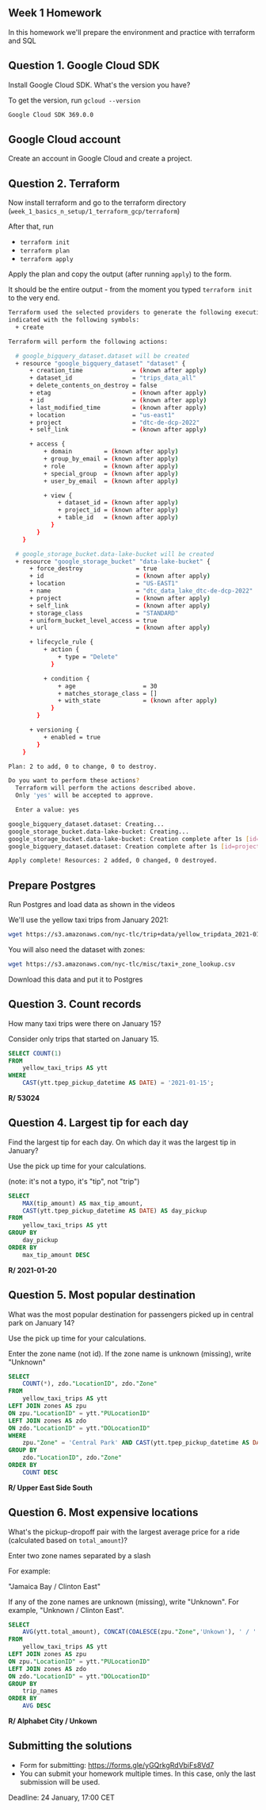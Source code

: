 ## Week 1 Homework

In this homework we'll prepare the environment 
and practice with terraform and SQL

## Question 1. Google Cloud SDK

Install Google Cloud SDK. What's the version you have? 

To get the version, run `gcloud --version`

```bash
Google Cloud SDK 369.0.0
```

## Google Cloud account 

Create an account in Google Cloud and create a project.


## Question 2. Terraform 

Now install terraform and go to the terraform directory (`week_1_basics_n_setup/1_terraform_gcp/terraform`)

After that, run

* `terraform init`
* `terraform plan`
* `terraform apply` 

Apply the plan and copy the output (after running `apply`) to the form.

It should be the entire output - from the moment you typed `terraform init` to the very end.

```bash
Terraform used the selected providers to generate the following execution plan. Resource actions are
indicated with the following symbols:
  + create

Terraform will perform the following actions:

  # google_bigquery_dataset.dataset will be created
  + resource "google_bigquery_dataset" "dataset" {
      + creation_time              = (known after apply)
      + dataset_id                 = "trips_data_all"
      + delete_contents_on_destroy = false
      + etag                       = (known after apply)
      + id                         = (known after apply)
      + last_modified_time         = (known after apply)
      + location                   = "us-east1"
      + project                    = "dtc-de-dcp-2022"
      + self_link                  = (known after apply)

      + access {
          + domain         = (known after apply)
          + group_by_email = (known after apply)
          + role           = (known after apply)
          + special_group  = (known after apply)
          + user_by_email  = (known after apply)

          + view {
              + dataset_id = (known after apply)
              + project_id = (known after apply)
              + table_id   = (known after apply)
            }
        }
    }

  # google_storage_bucket.data-lake-bucket will be created
  + resource "google_storage_bucket" "data-lake-bucket" {
      + force_destroy               = true
      + id                          = (known after apply)
      + location                    = "US-EAST1"
      + name                        = "dtc_data_lake_dtc-de-dcp-2022"
      + project                     = (known after apply)
      + self_link                   = (known after apply)
      + storage_class               = "STANDARD"
      + uniform_bucket_level_access = true
      + url                         = (known after apply)

      + lifecycle_rule {
          + action {
              + type = "Delete"
            }

          + condition {
              + age                   = 30
              + matches_storage_class = []
              + with_state            = (known after apply)
            }
        }

      + versioning {
          + enabled = true
        }
    }

Plan: 2 to add, 0 to change, 0 to destroy.

Do you want to perform these actions?
  Terraform will perform the actions described above.
  Only 'yes' will be accepted to approve.

  Enter a value: yes

google_bigquery_dataset.dataset: Creating...
google_storage_bucket.data-lake-bucket: Creating...
google_storage_bucket.data-lake-bucket: Creation complete after 1s [id=dtc_data_lake_dtc-de-dcp-2022]
google_bigquery_dataset.dataset: Creation complete after 1s [id=projects/dtc-de-dcp-2022/datasets/trips_data_all]

Apply complete! Resources: 2 added, 0 changed, 0 destroyed.
```
## Prepare Postgres 

Run Postgres and load data as shown in the videos

We'll use the yellow taxi trips from January 2021:

```bash
wget https://s3.amazonaws.com/nyc-tlc/trip+data/yellow_tripdata_2021-01.csv
```

You will also need the dataset with zones:

```bash 
wget https://s3.amazonaws.com/nyc-tlc/misc/taxi+_zone_lookup.csv
```

Download this data and put it to Postgres

## Question 3. Count records 

How many taxi trips were there on January 15?

Consider only trips that started on January 15.

```sql
SELECT COUNT(1) 
FROM 
	yellow_taxi_trips AS ytt
WHERE 
	CAST(ytt.tpep_pickup_datetime AS DATE) = '2021-01-15';
```

**R/ 53024**

## Question 4. Largest tip for each day

Find the largest tip for each day. 
On which day it was the largest tip in January?

Use the pick up time for your calculations.

(note: it's not a typo, it's "tip", not "trip")

```sql
SELECT 
	MAX(tip_amount) AS max_tip_amount, 
	CAST(ytt.tpep_pickup_datetime AS DATE) AS day_pickup
FROM 
	yellow_taxi_trips AS ytt
GROUP BY
	day_pickup 
ORDER BY
	max_tip_amount DESC
```

**R/ 2021-01-20**

## Question 5. Most popular destination

What was the most popular destination for passengers picked up 
in central park on January 14?

Use the pick up time for your calculations.

Enter the zone name (not id). If the zone name is unknown (missing), write "Unknown" 

```sql
SELECT 
	COUNT(*), zdo."LocationID", zdo."Zone"
FROM 
	yellow_taxi_trips AS ytt
LEFT JOIN zones AS zpu
ON zpu."LocationID" = ytt."PULocationID"
LEFT JOIN zones AS zdo
ON zdo."LocationID" = ytt."DOLocationID"
WHERE
	zpu."Zone" = 'Central Park' AND CAST(ytt.tpep_pickup_datetime AS DATE) = '2021-01-14'
GROUP BY
	zdo."LocationID", zdo."Zone"
ORDER BY
	COUNT DESC
```

**R/ Upper East Side South**

## Question 6. Most expensive locations

What's the pickup-dropoff pair with the largest 
average price for a ride (calculated based on `total_amount`)?

Enter two zone names separated by a slash

For example:

"Jamaica Bay / Clinton East"

If any of the zone names are unknown (missing), write "Unknown". For example, "Unknown / Clinton East". 

```sql
SELECT 
	AVG(ytt.total_amount), CONCAT(COALESCE(zpu."Zone",'Unkown'), ' / ' ,COALESCE(zdo."Zone",'Unkown')) AS trip_names
FROM 
	yellow_taxi_trips AS ytt
LEFT JOIN zones AS zpu
ON zpu."LocationID" = ytt."PULocationID"
LEFT JOIN zones AS zdo
ON zdo."LocationID" = ytt."DOLocationID"
GROUP BY
	trip_names
ORDER BY
	AVG DESC
```

**R/ Alphabet City / Unkown**

## Submitting the solutions

* Form for submitting: https://forms.gle/yGQrkgRdVbiFs8Vd7
* You can submit your homework multiple times. In this case, only the last submission will be used. 

Deadline: 24 January, 17:00 CET

